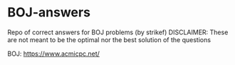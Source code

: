 # BOJ-answers
Repo of correct answers for BOJ problems (by strikef)
DISCLAIMER: These are not meant to be the optimal nor the best solution of the questions

BOJ: https://www.acmicpc.net/

